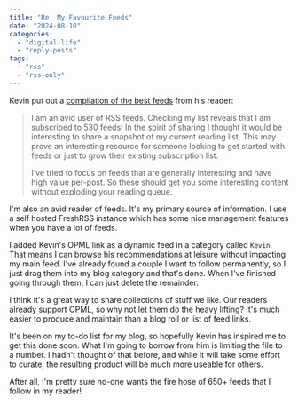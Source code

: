 ```yaml
---
title: "Re: My Favourite Feeds"
date: "2024-08-10"
categories: 
  - "digital-life"
  - "reply-posts"
tags: 
  - "rss"
  - "rss-only"
---
```


Kevin put out a [compilation of the best feeds](https://kevincox.ca/2024/02/29/favourite-feeds/) from his reader:

> I am an avid user of RSS feeds. Checking my list reveals that I am subscribed to 530 feeds! In the spirit of sharing I thought it would be interesting to share a snapshot of my current reading list. This may prove an interesting resource for someone looking to get started with feeds or just to grow their existing subscription list.
> 
> I’ve tried to focus on feeds that are generally interesting and have high value per-post. So these should get you some interesting content without exploding your reading queue. 

I'm also an avid reader of feeds. It's my primary source of information. I use a self hosted FreshRSS instance which has some nice management features when you have a lot of feeds.

I added Kevin's OPML link as a dynamic feed in a category called `Kevin`. That means I can browse his recommendations at leisure without impacting my main feed. I've already found a couple I want to follow permanently, so I just drag them into my blog category and that's done. When I've finished going through them, I can just delete the remainder.

I think it's a great way to share collections of stuff we like. Our readers already support OPML, so why not let them do the heavy lifting? It's much easier to produce and maintain than a blog roll or list of feed links.

It's been on my to-do list for my blog, so hopefully Kevin has inspired me to get this done soon. What I'm going to borrow from him is limiting the file to a number. I hadn't thought of that before, and while it will take some effort to curate, the resulting product will be much more useable for others.

After all, I'm pretty sure no-one wants the fire hose of 650+ feeds that I follow in my reader!
